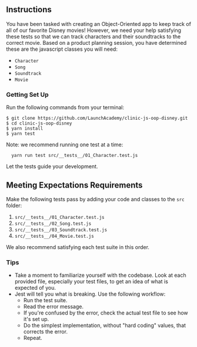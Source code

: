 ## Instructions

You have been tasked with creating an Object-Oriented app to keep track of all of our favorite Disney movies! However, we need your help satisfying these tests so that we can track characters and their soundtracks to the correct movie. Based on a product planning session, you have determined these are the javascript classes you will need:

- `Character`
- `Song`
- `Soundtrack`
- `Movie`

### Getting Set Up

Run the following commands from your terminal:

```
$ git clone https://github.com/LaunchAcademy/clinic-js-oop-disney.git
$ cd clinic-js-oop-disney
$ yarn install
$ yarn test
```

Note: we recommend running one test at a time:

```
  yarn run test src/__tests__/01_Character.test.js
```

Let the tests guide your development.

## Meeting Expectations Requirements

Make the following tests pass by adding your code and classes to the `src` folder:

1. `src/__tests__/01_Character.test.js`
2. `src/__tests__/02_Song.test.js`
3. `src/__tests__/03_Soundtrack.test.js`
4. `src/__tests__/04_Movie.test.js`

We also recommend satisfying each test suite in this order.

### Tips

- Take a moment to familiarize yourself with the codebase. Look at each provided file, especially your test files, to get an idea of what is expected of you.
- Jest will tell you what is breaking. Use the following workflow:
  - Run the test suite.
  - Read the error message.
  - If you're confused by the error, check the actual test file to see how it's set up.
  - Do the simplest implementation, without "hard coding" values, that corrects the error.
  - Repeat.
